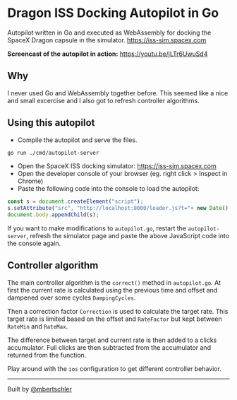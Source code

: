 # Dragon ISS Docking Autopilot in Go

Autopilot written in Go and executed as WebAssembly for docking the SpaceX
Dragon capsule in the simulator. https://iss-sim.spacex.com

**Screencast of the autopilot in action:** https://youtu.be/jLTr6UwuSd4

## Why

I never used Go and WebAssembly together before. This seemed like a nice and
small excercise and I also got to refresh controller algorithms.

## Using this autopilot

- Compile the autopilot and serve the files.

```bash
go run ./cmd/autopilot-server
```

- Open the SpaceX ISS docking simulator: https://iss-sim.spacex.com
- Open the developer console of your browser (eg. right click > Inspect in Chrome)
- Paste the following code into the console to load the autopilot:

```js
const s = document.createElement("script");
s.setAttribute("src", "http://localhost:8000/loader.js?t="+ new Date().getTime());
document.body.appendChild(s);
```

If you want to make modifications to `autopilot.go`, restart the
`autopilot-server`, refresh the simulator page and paste the above
JavaScript code into the console again.

## Controller algorithm

The main controller algorithm is the `correct()` method in `autopilot.go`.
At first the current rate is calculated using the previous time and offset
and dampened over some cycles `DampingCycles`.

Then a correction factor `Correction` is used to calculate the target rate.
This target rate is limited based on the offset and `RateFactor` but kept
between `RateMin` and `RateMax`.

The difference between target and current rate is then added to a clicks
accumulator. Full clicks are then subtracted from the accumulator and
returned from the function.

Play around with the `ios` configuration to get different controller behavior.

---

Built by [@mbertschler](https://twitter.com/mbertschler)
